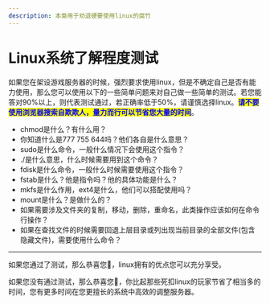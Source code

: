 ```yaml
---
description: 本章用于劝退硬要使用linux的腐竹
---
```


# Linux系统了解程度测试

如果您在架设游戏服务器的时候，强烈要求使用linux，但是不确定自己是否有能力使用，那么您可以使用以下的一些简单问题来对自己做一些简单的测试。若您能答对90%以上，则代表测试通过，若正确率低于50%，请谨慎选择linux。<mark style="color:blue;">**请不要使用浏览器搜索自欺欺人，量力而行可以节省您大量的时间**</mark>。

* chmod是什么？有什么用？
* 你知道什么是777 755 644吗？他们各自是什么意思？
* sudo是什么命令，一般什么情况下会使用这个指令？
* ./是什么意思，什么时候需要用到这个命令？
* fdisk是什么命令，一般什么时候需要使用这个指令？
* fstab是什么？他是指令吗？他的具体功能是什么？
* mkfs是什么作用，ext4是什么，他们可以搭配使用吗？
* mount是什么？是做什么的？
* 如果需要涉及文件夹的复制，移动，删除，重命名，此类操作应该如何在命令行操作？
* 如果在查找文件的时候需要回退上层目录或列出现当前目录的全部文件(包含隐藏文件)，需要使用什么命令？

***

如果您通过了测试，那么恭喜您🎉，linux拥有的优点您可以充分享受。

如果您没有通过测试，那么恭喜您🎉，你比起那些死扣linux的玩家节省了相当多的时间，您有更多时间在您更擅长的系统中高效的调整服务器。

